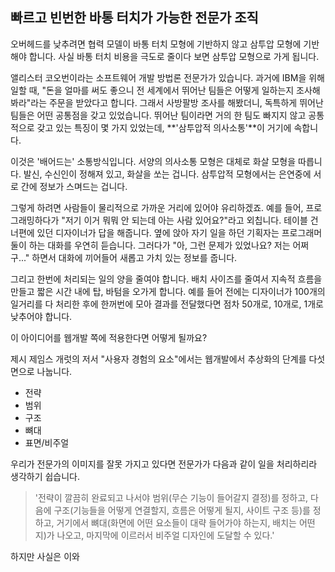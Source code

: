 ## 빠르고 빈번한 바통 터치가 가능한 전문가 조직
오버헤드를 낮추려면 협력 모델이 바통 터치 모형에 기반하지 않고 삼투압 모형에 기반해야 합니다. 사실 바통 터치 비용을 극도로 줄이다 보면 삼투압 모형으로 가게 됩니다.

앨리스터 코오번이라는 소프트웨어 개발 방법론 전문가가 있습니다. 과거에 IBM을 위해 일할 때, "돈을 얼마를 써도 좋으니 전 세계에서 뛰어난 팀들은 어떻게 일하는지 조사해 봐라"라는 주문을 받았다고 합니다. 그래서 사방팔방 조사를 해봤더니, 독특하게 뛰어난 팀들은 어떤 공통점을 갖고 있었습니다. 뛰어난 팀이라면 거의 한 팀도 빠지지 않고 공통적으로 갖고 있는 특징이 몇 가지 있었는데, **'삼투압적 의사소통'**이 거기에 속합니다.

이것은 '배어드는' 소통방식입니다. 서양의 의사소통 모형은 대체로 화살 모형을 따릅니다. 발신, 수신인이 정해져 있고, 화살을 쏘는 겁니다. 삼투압적 모형에서는 은연중에 서로 간에 정보가 스며드는 겁니다. 

그렇게 하려면 사람들이 물리적으로 가까운 거리에 있어야 유리하겠죠. 예를 들어, 프로그래밍하다가 "저기 이거 뭐뭐 안 되는데 아는 사람 있어요?"라고 외칩니다. 테이블 건너편에 있던 디자이너가 답을 해줍니다. 옆에 앉아 자기 일을 하던 기획자는 프로그래머 둘이 하는 대화를 우연히 듣습니다. 그러다가 "아, 그런 문제가 있었나요? 저는 어쩌구..." 하면서 대화에 끼어들어 새롭고 가치 있는 정보를 줍니다.

그리고 한번에 처리되는 일의 양을 줄여야 합니다. 배치 사이즈를 줄여서 지속적 흐름을 만들고 짧은 시간 내에 탑, 바텀을 오가게 합니다. 예를 들어 전에는 디자이너가 100개의 일거리를 다 처리한 후에 한꺼번에 모아 결과를 전달했다면 점차 50개로, 10개로, 1개로 낮추어야 합니다.

이 아이디어를 웹개발 쪽에 적용한다면 어떻게 될까요?

제시 제임스 개럿의 저서 "사용자 경험의 요소"에서는 웹개발에서 추상화의 단계를 다섯 면으로 나눕니다. 

- 전략
- 범위
- 구조
- 뼈대
- 표면/비주얼

우리가 전문가의 이미지를 잘못 가지고 있다면 전문가가 다음과 같이 일을 처리하리라 생각하기 쉽습니다. 

> '전략이 깔끔히 완료되고 나서야 범위(무슨 기능이 들어갈지 결정)를 정하고, 다음에 구조(기능들을 어떻게 연결할지, 흐름은 어떻게 될지, 사이트 구조 등)를 정하고, 거기에서 뼈대(화면에 어떤 요소들이 대략 들어가야 하는지, 배치는 어떤지)가 나오고, 마지막에 이르러서 비주얼 디자인에 도달할 수 있다.'

하지만 사실은 이와 